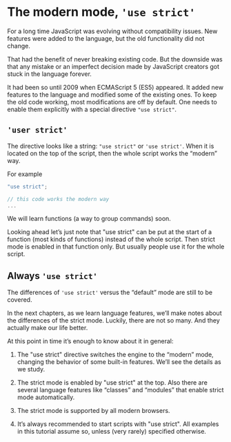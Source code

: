 # The modern mode, `'use strict'`

For a long time JavaScript was evolving without compatibility issues. New features were added to the language, but the old functionality did not change.

That had the benefit of never breaking existing code. But the downside was that any mistake or an imperfect decision made by JavaScript creators got stuck in the language forever.

It had been so until 2009 when ECMAScript 5 (ES5) appeared. It added new features to the language and modified some of the existing ones. To keep the old code working, most modifications are off by default. One needs to enable them explicitly with a special directive `"use strict"`.

## `'user strict'`

The directive looks like a string: `"use strict"` or `'use strict'`. When it is located on the top of the script, then the whole script works the “modern” way.

For example

```JavaScript
"use strict";

// this code works the modern way
...
```

We will learn functions (a way to group commands) soon.

Looking ahead let’s just note that "use strict" can be put at the start of a function (most kinds of functions) instead of the whole script. Then strict mode is enabled in that function only. But usually people use it for the whole script.

## Always `'use strict'`

The differences of `'use strict'` versus the “default” mode are still to be covered.

In the next chapters, as we learn language features, we’ll make notes about the differences of the strict mode. Luckily, there are not so many. And they actually make our life better.

At this point in time it’s enough to know about it in general:

1. The "use strict" directive switches the engine to the “modern” mode, changing the behavior of some built-in features. We’ll see the details as we study.

2. The strict mode is enabled by "use strict" at the top. Also there are several language features like “classes” and “modules” that enable strict mode automatically.

3. The strict mode is supported by all modern browsers.

4. It’s always recommended to start scripts with "use strict". All examples in this tutorial assume so, unless (very rarely) specified otherwise.
